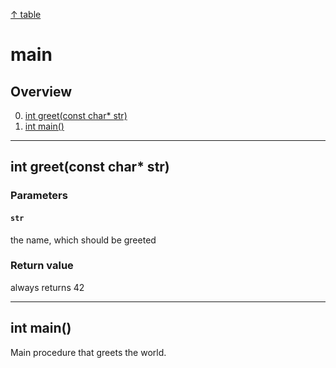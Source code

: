 [&#8593; table](table.md)
# main
## Overview
0. [int greet(const char* str)](#int-greetconst-char-str)
1. [int main()](#int-main)

---

## int greet(const char* str)

### Parameters
#### `str`
the name, which should be greeted
### Return value
always returns 42



---

## int main()

Main procedure that greets the world.

